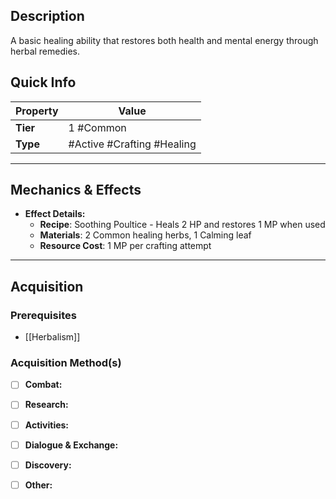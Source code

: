 ## Description
A basic healing ability that restores both health and mental energy through herbal remedies.

## Quick Info
| Property | Value                      |
| -------- | -------------------------- |
| **Tier** | 1 #Common                  |
| **Type** | #Active #Crafting #Healing |

---

## Mechanics & Effects
- **Effect Details:**
    - **Recipe**: Soothing Poultice - Heals 2 HP and restores 1 MP when used
    - **Materials**: 2 Common healing herbs, 1 Calming leaf
    - **Resource Cost**: 1 MP per crafting attempt

---

## Acquisition
### Prerequisites
- [[Herbalism]]

### Acquisition Method(s)
- [ ] **Combat:** 
- [ ] **Research:** 
- [ ] **Activities:** 
- [ ] **Dialogue & Exchange:** 
- [ ] **Discovery:** 
- [ ] **Other:** 


